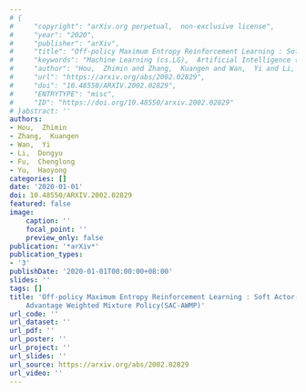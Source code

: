```yaml
---
# {
#     "copyright": "arXiv.org perpetual,  non-exclusive license",
#     "year": "2020",
#     "publisher": "arXiv",
#     "title": "Off-policy Maximum Entropy Reinforcement Learning : Soft Actor-Critic with Advantage Weighted Mixture Policy(SAC-AWMP)",
#     "keywords": "Machine Learning (cs.LG),  Artificial Intelligence (cs.AI),  Machine Learning (stat.ML),  FOS: Computer and information sciences,  FOS: Computer and information sciences",
#     "author": "Hou,  Zhimin and Zhang,  Kuangen and Wan,  Yi and Li,  Dongyu and Fu,  Chenglong and Yu,  Haoyong",
#     "url": "https://arxiv.org/abs/2002.02829",
#     "doi": "10.48550/ARXIV.2002.02829",
#     "ENTRYTYPE": "misc",
#     "ID": "https://doi.org/10.48550/arxiv.2002.02829"
# }abstract: ''
authors:
- Hou,  Zhimin
- Zhang,  Kuangen
- Wan,  Yi
- Li,  Dongyu
- Fu,  Chenglong
- Yu,  Haoyong
categories: []
date: '2020-01-01'
doi: 10.48550/ARXIV.2002.02829
featured: false
image:
    caption: ''
    focal_point: ''
    preview_only: false
publication: '*arXiv*'
publication_types:
- '3'
publishDate: '2020-01-01T00:00:00+08:00'
slides: ''
tags: []
title: 'Off-policy Maximum Entropy Reinforcement Learning : Soft Actor-Critic with
    Advantage Weighted Mixture Policy(SAC-AWMP)'
url_code: ''
url_dataset: ''
url_pdf: ''
url_poster: ''
url_project: ''
url_slides: ''
url_source: https://arxiv.org/abs/2002.02829
url_video: ''
---
```

